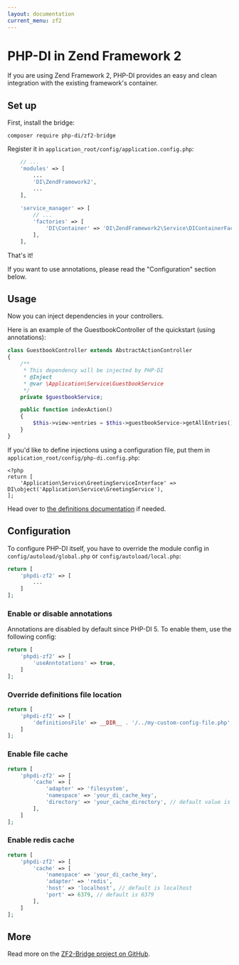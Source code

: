 ```yaml
---
layout: documentation
current_menu: zf2
---
```


# PHP-DI in Zend Framework 2

If you are using Zend Framework 2, PHP-DI provides an easy and clean integration with the existing framework's container.

## Set up

First, install the bridge:

```
composer require php-di/zf2-bridge
```

Register it in `application_root/config/application.config.php`:

```php
    // ...
    'modules' => [
        ...
        'DI\ZendFramework2',
        ...
    ],
    
    'service_manager' => [
        // ...
        'factories' => [
            'DI\Container' => 'DI\ZendFramework2\Service\DIContainerFactory',
        ],
    ],
```

That's it!

If you want to use annotations, please read the "Configuration" section below.

## Usage

Now you can inject dependencies in your controllers.

Here is an example of the GuestbookController of the quickstart (using annotations):

```php
class GuestbookController extends AbstractActionController
{
    /**
     * This dependency will be injected by PHP-DI
     * @Inject
     * @var \Application\Service\GuestbookService
     */
    private $guestbookService;

    public function indexAction()
    {
        $this->view->entries = $this->guestbookService->getAllEntries();
    }
}
```

If you'd like to define injections using a configuration file, put them in `application_root/config/php-di.config.php`:

```
<?php
return [
    'Application\Service\GreetingServiceInterface' => DI\object('Application\Service\GreetingService'),
];
```

Head over to [the definitions documentation](../php-definitions.html) if needed.

## Configuration

To configure PHP-DI itself, you have to override the module config in `config/autoload/global.php` or `config/autoload/local.php`:

```php
return [
    'phpdi-zf2' => [
        ...
    ]
];
```

### Enable or disable annotations

Annotations are disabled by default since PHP-DI 5. To enable them, use the following config:

```php
return [
    'phpdi-zf2' => [
        'useAnntotations' => true,
    ]
];
```

### Override definitions file location

```php
return [
    'phpdi-zf2' => [
        'definitionsFile' => __DIR__ . '/../my-custom-config-file.php',
    ]
];
```

### Enable file cache

```php
return [
    'phpdi-zf2' => [
        'cache' => [
            'adapter' => 'filesystem',
            'namespace' => 'your_di_cache_key',
            'directory' => 'your_cache_directory', // default value is data/php-di/cache
        ],
    ]
];
```

### Enable redis cache

```php
return [
    'phpdi-zf2' => [
        'cache' => [
            'namespace' => 'your_di_cache_key',
            'adapter' => 'redis',
            'host' => 'localhost', // default is localhost
            'port' => 6379, // default is 6379
        ],
    ]
];
```

## More

Read more on the [ZF2-Bridge project on GitHub](https://github.com/PHP-DI/ZF2-Bridge).
